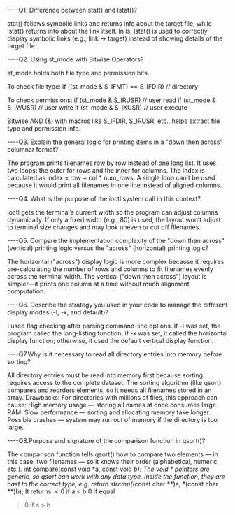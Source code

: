----Q1. Difference between stat() and lstat()?

stat() follows symbolic links and returns info about the target file, while lstat() returns info about the link itself.
In ls, lstat() is used to correctly display symbolic links (e.g., link -> target) instead of showing details of the target file.


----Q2. Using st_mode with Bitwise Operators?

st_mode holds both file type and permission bits.

To check file type:
if ((st_mode & S_IFMT) == S_IFDIR) // directory

To check permissions:
if (st_mode & S_IRUSR) // user read
if (st_mode & S_IWUSR) // user write
if (st_mode & S_IXUSR) // user execute

Bitwise AND (&) with macros like S_IFDIR, S_IRUSR, etc., helps extract file type and permission info.


----Q3. Explain the general logic for printing items in a "down then across" columnar format?

The program prints filenames row by row instead of one long list. It uses two loops: the outer for rows and the inner for columns. The index is calculated as index = row + col * num_rows. A single loop can’t be used because it would print all filenames in one line instead of aligned columns.



----Q4. What is the purpose of the ioctl system call in this context?

ioctl gets the terminal’s current width so the program can adjust columns dynamically. If only a fixed width (e.g., 80) is used, the layout won’t adjust to terminal size changes and may look uneven or cut off filenames.



----Q5. Compare the implementation complexity of the "down then across" (vertical) printing logic
versus the "across" (horizontal) printing logic?

The horizontal ("across") display logic is more complex because it requires pre-calculating the number of rows and columns to fit filenames evenly across the terminal width. The vertical ("down then across") layout is simpler—it prints one column at a time without much alignment computation.


----Q6. Describe the strategy you used in your code to manage the different display modes (-l, -x,
and default)?

I used flag checking after parsing command-line options. If -l was set, the program called the long-listing function; if -x was set, it called the horizontal display function; otherwise, it used the default vertical display function.



----Q7.Why is it necessary to read all directory entries into memory before sorting?

All directory entries must be read into memory first because sorting requires access to the complete dataset. The sorting algorithm (like qsort) compares and reorders elements, so it needs all filenames stored in an array.
Drawbacks:
For directories with millions of files, this approach can cause:
High memory usage — storing all names at once consumes large RAM.
Slow performance — sorting and allocating memory take longer.
Possible crashes — system may run out of memory if the directory is too large.


----Q8.Purpose and signature of the comparison function in qsort()?

The comparison function tells qsort() how to compare two elements — in this case, two filenames — so it knows their order (alphabetical, numeric, etc.).
int compare(const void *a, const void *b);
The void * pointers are generic, so qsort can work with any data type.
Inside the function, they are cast to the correct type, e.g.
return strcmp(*(const char **)a, *(const char **)b);
It returns:
< 0 if a < b
0 if equal
> 0 if a > b

